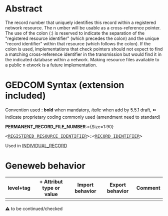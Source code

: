 ﻿# Abstract
The record number that uniquely identifies this record within a registered network resource. The
n umber will be usable as a cross-reference pointer. The use of the colon (:) is reserved to indicate the
separation of the "registered resource identifier" (which precedes the colon) and the unique "record
identifier" within that resource (which follows the colon). If the colon is used, implementations that
check pointers should not expect to find a matching cross-reference identifier in the transmission but
would find it in the indicated database within a network. Making resource files available to a public
n etwork is a future implementation.


# GEDCOM Syntax (extension included)
Convention used : **bold** when mandatory, _italic_ when add by 5.5.1 draft, &#x23E9; indicate proprietary coding commonly used (amendment need to standard)<br />

**PERMANENT_RECORD_FILE_NUMBER**:={Size=1:90}
<pre>
&lt;<a href=Ged.REGISTERED_RESOURCE_IDENTIFIER.md>REGISTERED_RESOURCE_IDENTIFIER</a>&gt;:&lt;<a href=Ged.RECORD_IDENTIFIER.md>RECORD_IDENTIFIER</a>&gt;
</pre>
Used in <a href=Ged.INDIVIDUAL_RECORD.md>INDIVIDUAL_RECORD</a><br />

# Geneweb behavior

level+tag  | + Attribut type or value | Import behavior | Export behavior  | Comment 
---------- | ------------- | :---------------: | :-----------------:| -----------
  |  | | |

:warning: to be continued/checked

